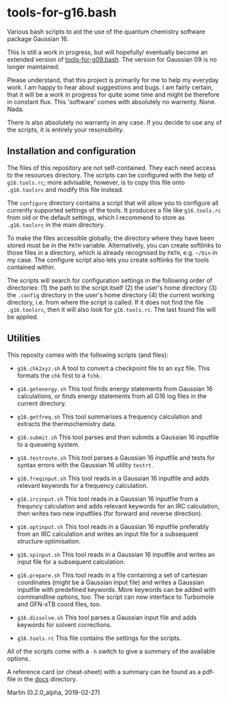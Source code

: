 # tools-for-g16.bash

Various bash scripts to aid the use of the quantum chemistry software package Gaussian 16.

This is still a work in progress, but will hopefully/ eventually become an extended version of 
[tools-for-g09.bash](https://github.com/polyluxus/tools-for-g09.bash).
The version for Gaussian 09 is no longer maintained.

Please understand, that this project is primarily for me to help my everyday work. 
I am happy to hear about suggestions and bugs. 
I am fairly certain, that it will be a work in progress for quite some time 
and might be therefore in constant flux. 
This 'software' comes with absolutely no warrenty. None. Nada.

There is also absolutely no warranty in any case. 
If you decide to use any of the scripts, it is entirely your resonsibility. 

## Installation and configuration

The files of this repository are not self-contained. 
They each need access to the resources directory.
The scripts can be configured with the help of `g16.tools.rc`; 
more advisable, however, is to copy this file onto `.g16.toolsrc`
and modify this file instead.

The `configure` directory contains a script that will allow you to configure
all currently supported settings of the tools.
It produces a file like `g16.tools.rc` from old or the default settings,
which I recommend to store as `.g16.toolsrc` in the main directory.

To make the files accessible globally, the directory where they have been stored
must be in the `PATH` variable.
Alternatively, you can create softlinks to those files in a directory, 
which is already recognised by `PATH`, e.g. `~/bin` in my case.
The configure script also lets you create softlinks for the tools contained within.

The scripts will search for configuration settings in the following order of directories:
(1) the path to the script itself 
(2) the user's home directory
(3) the `.config` directory in the user's home directory
(4) the current working directory, i.e. from where the script is called.
If it does not find the file `.g16.toolsrc`, then it will also look for `g16.tools.rc`.
The last found file will be applied.

## Utilities

This reposity comes with the following scripts (and files):

 * `g16.chk2xyz.sh` 
   A tool to convert a checkpoint file to an xyz file.
   This formats the `chk` first to a `fchk`. 
   
 * `g16.getenergy.sh`
   This tool finds energy statements from Gaussian 16 calculations,
   or finds energy statements from all G16 log files in the current directory.

 * `g16.getfreq.sh`
   This tool summarises a frequency calculation and extracts the thermochemistry data.

 * `g16.submit.sh`
   This tool parses and then submits a Gaussian 16 inputfile to a queueing system.

 * `g16.testroute.sh`
   This tool parses a Gaussian 16 inputfile and tests for syntax errors with the
   Gaussian 16 utility `testrt`.

 * `g16.freqinput.sh`
   This tool reads in a Gaussian 16 inputfile and adds relevant keywords for a frequency calculation.

 * `g16.ircinput.sh`
   This tool reads in a Gaussian 16 inputfile from a frequncy calculation 
   and adds relevant keywords for an IRC calculation, 
   then writes two new inputfiles (for forward and reverse direction).

 * `g16.optinput.sh`
   This tool reads in a Gaussian 16 inputfile preferably from an IRC calculation 
   and writes an input file for a subsequent structure optimisation.

 * `g16.spinput.sh`
   This tool reads in a Gaussian 16 inputfile and writes an input file for a subsequent calculation.

 * `g16.prepare.sh`
   This tool reads in a file containing a set of cartesian coordinates (might be a Gaussian input file)
   and writes a Gaussian inputfile with predefined keywords.
   More keywords can be added with commandline options, too.
   The script can now interface to Turbomole and GFN-xTB coord files, too.

 * `g16.dissolve.sh`
   This tool parses a Gaussian input file and adds keywords for solvent corrections.

 * `g16.tools.rc`
   This file contains the settings for the scripts.

All of the scripts come with a `-h` switch to give a summary of the available options.

A reference card (or cheat-sheet) with a summary can be found as a
pdf-file in the [docs](./docs) directory.

Martin (0.2.0_alpha, 2019-02-27)
